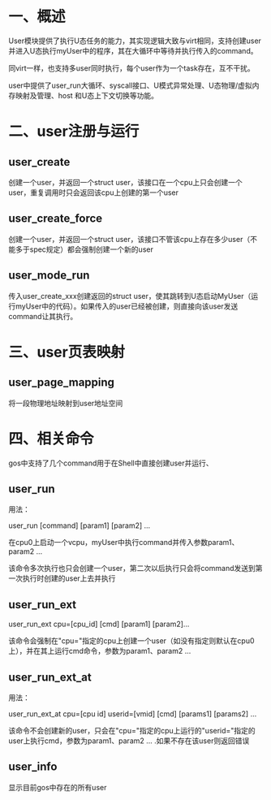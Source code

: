 # 一、概述
 User模块提供了执行U态任务的能力，其实现逻辑大致与virt相同，支持创建user并进入U态执行myUser中的程序，其在大循环中等待并执行传入的command。

同virt一样，也支持多user同时执行，每个user作为一个task存在，互不干扰。

user中提供了user_run⼤循环、syscall接⼝、U模式异常处理、U态物理/虚拟内存映射及管理、host 和U态上下⽂切换等功能。  

# 二、user注册与运行
## user_create
创建一个user，并返回一个struct user，该接口在一个cpu上只会创建一个user，重复调用时只会返回该cpu上创建的第一个user

## user_create_force
创建一个user，并返回一个struct user，该接口不管该cpu上存在多少user（不能多于spec规定）都会强制创建一个新的user

## user_mode_run
传入user_create_xxx创建返回的struct user，使其跳转到U态启动MyUser（运行myUser中的代码）。如果传入的user已经被创建，则直接向该user发送command让其执行。

# 三、user页表映射
## user_page_mapping
将一段物理地址映射到user地址空间

# 四、相关命令
gos中支持了几个command用于在Shell中直接创建user并运行、

## user_run
用法：

user_run [command] [param1] [param2] ...

在cpu0上启动一个vcpu，myUser中执行command并传入参数param1、param2 ...

该命令多次执行也只会创建一个user，第二次以后执行只会将command发送到第一次执行时创建的user上去并执行

## user_run_ext
user_run_ext cpu=[cpu_id] [cmd] [param1] [param2]...

该命令会强制在"cpu="指定的cpu上创建一个user（如没有指定则默认在cpu0上），并在其上运行cmd命令，参数为param1、param2 ... 

## user_run_ext_at
用法：

user_run_ext_at cpu=[cpu id] userid=[vmid] [cmd] [params1] [params2] ...

该命令不会创建新的user，只会在"cpu="指定的cpu上运行的"userid="指定的user上执行cmd，参数为param1、param2 ... .如果不存在该user则返回错误

## user_info
显示目前gos中存在的所有user

